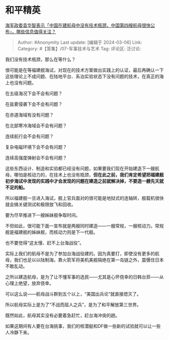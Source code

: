 # 和平精英
[海军政委袁华智表示「中国在建航母中没有技术瓶颈，中国第四艘航母很快公布」，哪些信息值得关注？](https://www.zhihu.com/question/647282636/answer/3420589411)

> Author: #Anonymity
> Last update: [编辑于 2024-03-06]
> Link:
> Category: #【答集】/07-军事技术与艺术 
> Tag: 
> 评论区:
> 泛讨论:

我们没有技术瓶颈，那么在等什么？

很可能是在等福建舰海试，对现在的技术方案做出实践上的认证，最后再确认一下这些理论上不成问题、在陆地平台、系泊实验状态下没有问题的技术，在真正的海上也没有问题。

在五级海况下会不会有问题？

在盐雾侵袭下会不会有问题？

在赤道海域有没有问题？

在北部寒冷海域会不会有问题？

连续航行会不会有问题？

复杂电磁环境下会不会有问题？

连续高强度弹射会不会有问题？

这些东西设计、制造和实验都已经没有问题，如果要我们现在开始建造下一艘航母，哪怕是核动力的，在技术上也没有瓶颈，**但在此之前，我们肯定希望把福建舰初步海试中发现的实践中才会发现的问题在建造之前就解决掉，不要造一艘先天就不足的船。**

所以福建舰一旦进入海试，舰上官兵面对的很可能是地狱式的连轴转，舰载机很快就会搞关键测试和极限放飞和回收。

要为尽早推进下一艘姊妹舰争取时间。

不但如此，很可能下面一宣布就是两艘同时建造——一艘常规，一艘核动力。常规舰是福建舰的姊妹舰，而核动力则是下一代舰。

也不要觉得“这太慢、赶不上台海战役”。

实际上我们的航母不是为了参加台海战役建的。因为真要打，即使没有更多的航母，我们也足以以陆制海，靠火箭军将美机美舰隔绝在第一岛链之外，震慑住日本不敢乱动。

之所以建造航母，是为了让不懂军事的选民——尤其是心怀侥幸的日韩台菲——从心理上绝望，放弃侥幸。

可以这么说——航母战斗群到五个以上，“美国出兵论”就直接熄灭了。

所以航母实际上是为了“不战而屈人之兵”，是为了和平解放第三世界。

既然如此，航母其实没有必要着急赶忙，赶台海冲突的趟。

如果这期间有人要在台海挑事，我们的核潜艇和DF做一些新的试验就可以让一些人冷静下来。